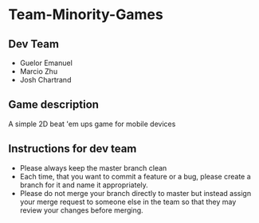 # Team-Minority-Games
## Dev Team
- Guelor Emanuel
- Marcio Zhu
- Josh Chartrand

## Game description
A simple 2D beat 'em ups game for mobile devices

## Instructions for dev team
- Please always keep the master branch clean
- Each time, that you want to commit a feature or a bug, please create a branch for it and name it appropriately.
- Please do not merge your branch directly to master but instead assign your merge request to someone else in the team so that they may review your changes before merging.

